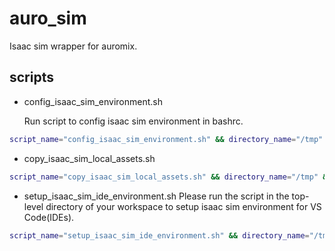 # auro_sim

Isaac sim wrapper for auromix.

## scripts

- config_isaac_sim_environment.sh

  Run script to config isaac sim environment in bashrc.

```bash
script_name="config_isaac_sim_environment.sh" && directory_name="/tmp" && download_url="https://raw.githubusercontent.com/Auromix/auro_sim/main/scripts" && full_script_path="${directory_name}/${script_name}" && wget -O $full_script_path $download_url/$script_name && sudo chmod +x $full_script_path && clear && bash $full_script_path && rm -rf $full_script_path
```

- copy_isaac_sim_local_assets.sh

```bash
script_name="copy_isaac_sim_local_assets.sh" && directory_name="/tmp" && download_url="https://raw.githubusercontent.com/Auromix/auro_sim/main/scripts" && full_script_path="${directory_name}/${script_name}" && wget -O $full_script_path $download_url/$script_name && sudo chmod +x $full_script_path && clear && bash $full_script_path && rm -rf $full_script_path
```

- setup_isaac_sim_ide_environment.sh
  Please run the script in the top-level directory of your workspace to setup isaac sim environment for VS Code(IDEs).

```bash
script_name="setup_isaac_sim_ide_environment.sh" && directory_name="/tmp" && download_url="https://raw.githubusercontent.com/Auromix/auro_sim/main/scripts" && full_script_path="${directory_name}/${script_name}" && wget -O $full_script_path $download_url/$script_name && sudo chmod +x $full_script_path && clear && bash $full_script_path && rm -rf $full_script_path
```
